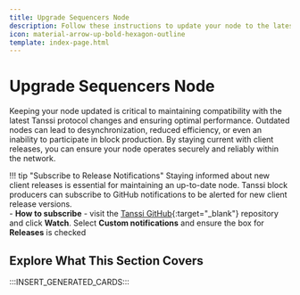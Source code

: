 ```yaml
---
title: Upgrade Sequencers Node
description: Follow these instructions to update your node to the latest version of the Tanssi client software you use to produce blocks on the Tanssi Appchain protocol.
icon: material-arrow-up-bold-hexagon-outline
template: index-page.html
---
```

# Upgrade Sequencers Node

Keeping your node updated is critical to maintaining compatibility with the latest Tanssi protocol changes and ensuring optimal performance. Outdated nodes can lead to desynchronization, reduced efficiency, or even an inability to participate in block production. By staying current with client releases, you can ensure your node operates securely and reliably within the network.

!!! tip "Subscribe to Release Notifications" 
    Staying informed about new client releases is essential for maintaining an up-to-date node. Tanssi block producers can subscribe to GitHub notifications to be alerted for new client release versions.  
    - **How to subscribe** - visit the [Tanssi GitHub](https://github.com/moondance-labs/tanssi){:target="_blank"} repository and click **Watch**. Select **Custom notifications** and ensure the box for **Releases** is checked

## Explore What This Section Covers

:::INSERT_GENERATED_CARDS::: 
